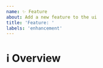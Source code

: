 ```yaml
---
name: ✨ Feature
about: Add a new feature to the ui
title: 'Feature: '
labels: 'enhancement'
---
```


# ℹ Overview

<!--- 
Explain what you would like to see added to Turing Pi UI
-->
